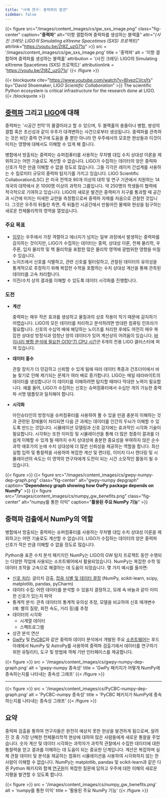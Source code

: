 ```yaml
---
title: "사례 연구: 중력파의 발견"
sidebar: false
---
```


{{< figure src="/images/content_images/cs/gw_sxs_image.png" class="fig-center" caption="**중력파**" alt="이항 결합하며 중력파를 생성하는 블랙홀" attr="*(사진 크레딧: LIGO의 Simulating eXtreme Spacetimes (SXS) 프로젝트)*" attrlink="https://youtu.be/Zt8Z_uzG71o" >}}
src = '/images/content_images/cs/gw_sxs_image.png' title = '중력파' alt = '이항 결합하며 중력파를 생성하는 블랙홀' attribution = '(사진 크레딧: LIGO의 Simulating eXtreme Spacetimes (SXS) 프로젝트)' attributionlink = 'https://youtu.be/Zt8Z_uzG71o'
{{< /figure >}}

{{< blockquote cite="https://www.youtube.com/watch?v=BIvezCVcsYs" by="David Shoemaker, *LIGO Scientific Collaboration*" >}} The scientific Python ecosystem is critical infrastructure for the research done at LIGO.
{{< /blockquote >}}

## [중력파](https://www.nationalgeographic.com/news/2017/10/what-are-gravitational-waves-ligo-astronomy-science/) 그리고 [LIGO](https://www.ligo.caltech.edu)에 대해

중력파는 '시공간 천막'의 물결이라고 할 수 있으며, 두 블랙홀의 충돌이나 병합, 쌍성의 결합 혹은 초신성과 같이 우주가 대격변하는 사건으로부터 생성됩니다. 중력파를 관측하는 것은 비단 중력 연구에 도움을 줄 뿐만 아니라 먼 우주에서의 모호한 현상들과 이것이 미치는 영향에 대해서도 이해할 수 있게 해 줍니다.

병합에서 방출되는 중력파는 슈퍼컴퓨터를 사용하는 무차별 대입 수치 상대성 이론을 제외하고는 어떤 기술로도 계산할 수 없습니다. LIGO가 수집하는 데이터의 양은 중력파 신호가 작은 만큼 이해할 수 없을 정도로 많습니다. 그들 각각은 레이저 간섭계를 사용하는 수 킬로미터 규모의 중력파 탐지기를 가지고 있습니다.  LIGO Scientific Collaboration(LSC) 은 미국 전역과 90개 이상의 대학 및 연구 기관에서 지원하는 14개국의 대학에서 온 1000명 이상의 과학자 그룹입니다. 약 250명의 학생들이 협력에 적극적으로 기여하고 있습니다. LIGO의 새로운 발견은 중력파가 지구를 통과할 때 공간과 시간에 미치는 미세한 교란을 측정함으로써 중력파 자체를 처음으로 관찰한 것입니다.  그것은 우주의 뒤틀린 측면, 즉 뒤틀린 시공간에서 만들어진 물체와 현상을 탐구하는 새로운 천체물리학의 영역을 열었습니다.


### 주요 목표

* [임무](https://www.ligo.caltech.edu/page/what-is-ligo)는 우주에서 가장 격렬하고 에너지가 넘치는 일부 과정에서 발생하는 중력파를 감지하는 것이지만, LIGO가 수집하는 데이터는 중력, 상대성 이론, 천체 물리학, 우주론, 입자 물리학 및 핵 물리학을 포함한 많은 물리학 영역에 광범위한 영향을 미칠 수 있습니다.
* 노이즈에서 신호를 식별하고, 관련 신호를 필터링하고, 관찰된 데이터의 유의성을 통계적으로 추정하기 위해 복잡한 수학을 포함하는 수치 상대성 계산을 통해 관측된 데이터를 고속 처리합니다.
* 이진/수치 상의 결과를 이해할 수 있도록 데이터 시각화를 진행합니다.



### 도전

* **계산**

    중력파는 매우 작은 효과를 생성하고 물질과의 상호 작용이 작기 때문에 감지하기 어렵습니다. LIGO의 모든 데이터를 처리하고 분석하려면 방대한 컴퓨팅 인프라가 필요합니다. 신호의 수십억 배에 해당하는 노이즈를 처리한 후에도 여전히 매우 복잡한 상대성 방정식과 엄청난 양의 데이터가 있어 계산상의 어려움이 있습니다. [바이너리 병합 분석에 필요한 O(10^7) CPU 시간](https://youtu.be/7mcHknWWzNI)은 6개의 전용 LIGO 클러스터에 퍼져 있습니다.

* **데이터 홍수**

    관찰 장치가 더 민감하고 신뢰할 수 있게 됨에 따라 데이터 폭증과 건초더미에서 바늘 찾기로 인해 제기되는 문제가 여러 배로 증가합니다. LIGO는 매일 테라바이트의 데이터를 생성합니다! 이 데이터를 이해하려면 탐지할 때마다 막대한 노력이 필요합니다. 예를 들어, LIGO가 수집하는 신호는 슈퍼컴퓨터에서 수십만 개의 가능한 중력파 서명 템플릿과 일치해야 합니다.

* **시각화**

    아인슈타인의 방정식을 슈퍼컴퓨터를 사용하여 풀 수 있을 만큼 충분히 이해하는 것과 관련된 장애물이 처리되면 다음 큰 과제는 데이터를 인간의 두뇌가 이해할 수 있도록 만드는 것입니다. 시뮬레이션 모델링과 신호 감지에는 효과적인 시각화 기술이 필요합니다.  시각화는 또한 이미징 및 시뮬레이션을 통해 더 많은 청중이 결과를 더 쉽게 이해할 수 있게 될 때까지 수치 상대성에 충분한 중요성을 부여하지 않은 순수 과학 애호가의 눈에 수치 상대성에 더 많은 신뢰성을 제공하는 역할을 합니다. 최신 실험 입력 및 통찰력을 사용하여 복잡한 계산 및 렌더링, 이미지 다시 렌더링 및 시뮬레이션의 속도는 이 영역의 연구자에게 도전이 되는 시간 소모적인 활동이 될 수 있습니다.

{{< figure >}}
{{< figure src="/images/content_images/cs/gwpy-numpy-dep-graph.png" class="fig-center" alt="gwpy-numpy depgraph" caption="**Dependency graph showing how GwPy package depends on NumPy**" >}}
{{< figure src="/images/content_images/cs/numpy_gw_benefits.png" class="fig-center" alt="numpy를 통한 이익" caption="**활용된 주요 NumPy 기능**" >}}

## 중력파 검출에서 NumPy의 역할

병합에서 방출되는 중력파는 슈퍼컴퓨터를 사용하는 무차별 대입 수치 상대성 이론을 제외하고는 어떤 기술로도 계산할 수 없습니다. LIGO가 수집하는 데이터의 양은 중력파 신호가 작은 만큼 이해할 수 없을 정도로 많습니다.

Python용 표준 수치 분석 패키지인 NumPy는 LIGO의 GW 탐지 프로젝트 동안 수행되는 다양한 작업에 사용되는 소프트웨어에서 활용되었습니다. NumPy는 복잡한 수학 및 데이터 조작을 고속으로 해결하는 데 도움이 되었습니다.  몇 가지 예시를 들자면:

* [신호 처리](https://www.uv.es/virgogroup/Denoising_ROF.html): 글리치 검출,  [잡음 식별 및 데이터 결정](https://ep2016.europython.eu/media/conference/slides/pyhton-in-gravitational-waves-research-communities.pdf) (NumPy, scikit-learn, scipy, matplotlib, pandas, pyCharm)
* 데이터 수집: 어떤 데이터를 분석할 수 있을지 결정하고, 모래 속 바늘과 같이 미미한 신호가 있는지 파악
* 통계적 분석: 관측 데이터의 통계적 유의성 추정, 모델을 비교하여 신호 매개변수(예: 별의 질량, 회전 속도, 거리 등)를 추정
* 데이터의 시각화
  - 시계열 데이터
  - 스펙트로그램
* 상관 분석 연산
* [GwPy](https://gwpy.github.io/docs/stable/overview.html) 및 [PyCBC](https://pycbc.org)와 같은 중력파 데이터 분석에서 개발된 주요 [소프트웨어](https://github.com/lscsoft)는 후드 아래에서 NumPy 및 AstroPy를 사용하여 중력파 검출기에서 데이터를 연구하기 위한 유틸리티, 도구 및 방법에 객체 기반 인터페이스를 제공합니다.

{{< figure >}}
src = '/images/content_images/cs/gwpy-numpy-dep-graph.png' alt = 'gwpy-numpy 종속성' title = 'GwPy 패키지가 어떻게 NumPy에 종속하는지를 나타내는 종속성 그래프'
{{< /figure >}}

----

{{< figure >}}
src = '/images/content_images/cs/PyCBC-numpy-dep-graph.png' alt = 'PyCBC-numpy 종속성' title = 'PyCBC 패키지가 NumPy에 종속하는지를 나타내는 종속성 그래프'
{{< /figure >}}

## 요약

중력파 검출을 통하여 연구자들은 완전히 예상치 못한 현상을 발견하게 됨으로써, 알려진 것 중 가장 난해한 천체물리학적 현상에 대하여 많은 사람들에게 새로운 통찰을 주었습니다. 숫자 계산 및 데이터 시각화는 과학자가 과학적 관찰에서 수집한 데이터에 대한 통찰력을 얻고 결과를 이해하는 데 도움이 되는 중요한 단계입니다. 계산은 복잡하며 실제 관찰 데이터 및 분석을 제공하는 컴퓨터 시뮬레이션을 사용하여 시각화하지 않는 한 사람이 이해할 수 없습니다.  NumPy는 matplotlib, pandas 및 scikit-learn과 같은 다른 Python 패키지와 함께 [연구원](https://www.gw-openscience.org/events/GW150914/)이 복잡한 질문에 답하고 우주에 대한 이해의 새로운 지평을 발견할 수 있도록 합니다.

{{< figure >}}
src = '/images/content_images/cs/numpy_gw_benefits.png' alt = 'numpy를 통한 이익' title = '활용된 주요 NumPy 기능'
{{< /figure >}}
